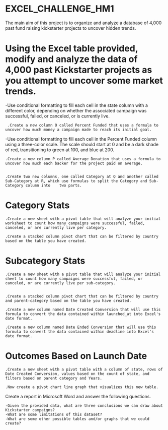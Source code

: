 # EXCEL_CHALLENGE_HM1

The main aim of this project is to organize and analyze a database of 4,000 past fund raising kickstarter projects to uncover hidden trends.

# Using the Excel table provided, modify and analyze the data of 4,000 past Kickstarter projects as you attempt to uncover some market trends.

 -Use conditional formatting to fill each cell in the state column with a different color, depending on whether the associated campaign was successful, failed, or canceled, or is currently live.
 
     .Create a new column O called Percent Funded that uses a formula to uncover how much money a campaign made to reach its initial goal.
   
 -Use conditional formatting to fill each cell in the Percent Funded column using a three-color scale. The scale should start at 0 and be a dark shade of red, transitioning to green at 100, and blue at 200.
  
    .Create a new column P called Average Donation that uses a formula to uncover how much each backer for the project paid on average.


    .Create two new columns, one called Category at Q and another called Sub-Category at R, which use formulas to split the Category and Sub-Category column into    two parts.
    
   # Category Stats
    
    .Create a new sheet with a pivot table that will analyze your initial worksheet to count how many campaigns were successful, failed, canceled, or are currently live per category.
    
    .Create a stacked column pivot chart that can be filtered by country based on the table you have created.


 # Subcategory Stats
 
    .Create a new sheet with a pivot table that will analyze your initial sheet to count how many campaigns were successful, failed, or canceled, or are currently live per sub-category.


    .Create a stacked column pivot chart that can be filtered by country and parent-category based on the table you have created.
    
    .Create a new column named Date Created Conversion that will use this formula to convert the data contained within launched_at into Excel's date format.

    .Create a new column named Date Ended Conversion that will use this formula to convert the data contained within deadline into Excel's date format.
    
 # Outcomes Based on Launch Date
 
    .Create a new sheet with a pivot table with a column of state, rows of Date Created Conversion, values based on the count of state, and filters based on parent category and Years.

    .Now create a pivot chart line graph that visualizes this new table.


Create a report in Microsoft Word and answer the following questions.

    -Given the provided data, what are three conclusions we can draw about Kickstarter campaigns?
    -What are some limitations of this dataset?
    -What are some other possible tables and/or graphs that we could create?





